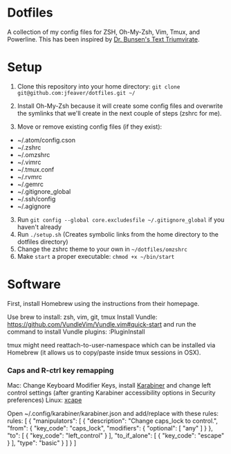 Dotfiles
========

A collection of my config files for ZSH, Oh-My-Zsh, Vim, Tmux, and Powerline.  This has
been inspired by [Dr. Bunsen's Text Triumvirate](http://www.drbunsen.org/the-text-triumvirate/).

Setup
=====

1. Clone this repository into your home directory: `git clone
git@github.com:jfeaver/dotfiles.git ~/`

1. Install Oh-My-Zsh because it will create some config files and overwrite the symlinks
that we'll create in the next couple of steps (zshrc for me).

2. Move or remove existing config files (if they exist):
  - ~/.atom/config.cson
  - ~/.zshrc
  - ~/.omzshrc
  - ~/.vimrc
  - ~/.tmux.conf
  - ~/.rvmrc
  - ~/.gemrc
  - ~/.gitignore\_global
  - ~/.ssh/config
  - ~/.agignore

3. Run `git config --global core.excludesfile ~/.gitignore_global` if you haven't already
4. Run `./setup.sh` (Creates symbolic links from the home directory to the dotfiles directory)
5. Change the zshrc theme to your own in `~/dotfiles/omzshrc`
6. Make `start` a proper executable: `chmod +x ~/bin/start`

Software
========

First, install Homebrew using the instructions from their homepage.

Use brew to install: zsh, vim, git, tmux
Install Vundle: https://github.com/VundleVim/Vundle.vim#quick-start
and run the command to install Vundle plugins: :PluginInstall

tmux might need reattach-to-user-namespace which can be installed via Homebrew (it allows us
to copy/paste inside tmux sessions in OSX).

### Caps and R-ctrl key remapping

Mac: Change Keyboard Modifier Keys, install [Karabiner](https://pqrs.org/osx/karabiner/) and change left control settings (after granting Karabiner accessibility options in Security preferences)
Linux: [xcape](https://github.com/alols/xcape)

Open ~/.config/karabiner/karabiner.json and add/replace with these rules:
                rules: [
                    {
                        "manipulators": [
                            {
                                "description": "Change caps_lock to control.",
                                "from": {
                                    "key_code": "caps_lock",
                                    "modifiers": {
                                        "optional": [
                                            "any"
                                        ]
                                    }
                                },
                                "to": [
                                    {
                                        "key_code": "left_control"
                                    }
                                ],
                                "to_if_alone": [
                                    {
                                        "key_code": "escape"
                                    }
                                ],
                                "type": "basic"
                            }
                        ]
                    }
                ]
